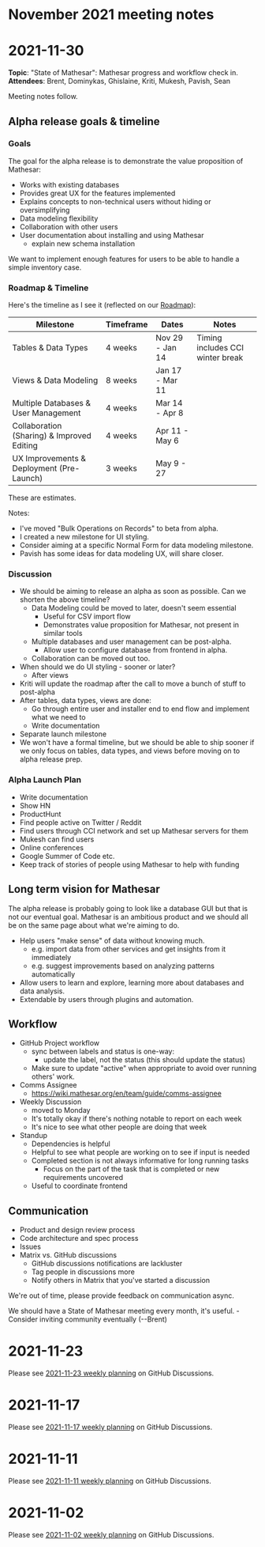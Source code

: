 # November 2021 meeting notes

# 2021-11-30

**Topic**: "State of Mathesar": Mathesar progress and workflow check in.
**Attendees**: Brent, Dominykas, Ghislaine, Kriti, Mukesh, Pavish, Sean

Meeting notes follow.

## Alpha release goals & timeline

### Goals
The goal for the alpha release is to demonstrate the value proposition of Mathesar:
- Works with existing databases
- Provides great UX for the features implemented
- Explains concepts to non-technical users without hiding or oversimplifying
- Data modeling flexibility
- Collaboration with other users
- User documentation about installing and using Mathesar
    - explain new schema installation

We want to implement enough features for users to be able to handle a simple inventory case. 

### Roadmap & Timeline

Here's the timeline as I see it (reflected on our [Roadmap](https://github.com/centerofci/mathesar/milestones?direction=asc&sort=due_date&state=open)):

| Milestone | Timeframe | Dates | Notes |
|-|-|-|-|
| Tables & Data Types | 4 weeks | Nov 29 - Jan 14 | Timing includes CCI winter break |
| Views & Data Modeling  | 8 weeks | Jan 17 - Mar 11 | 
| Multiple Databases & User Management | 4 weeks | Mar 14 - Apr 8 |
| Collaboration (Sharing) & Improved Editing | 4 weeks | Apr 11 - May 6 |
| UX Improvements & Deployment (Pre-Launch) | 3 weeks | May 9 - 27 |

These are estimates.

Notes:
- I've moved "Bulk Operations on Records" to beta from alpha.
- I created a new milestone for UI styling.
- Consider aiming at a specific Normal Form for data modeling milestone.
- Pavish has some ideas for data modeling UX, will share closer.

### Discussion
- We should be aiming to release an alpha as soon as possible. Can we shorten the above timeline?
    - Data Modeling could be moved to later, doesn't seem essential
        - Useful for CSV import flow
        - Demonstrates value proposition for Mathesar, not present in similar tools
    - Multiple databases and user management can be post-alpha.
        - Allow user to configure database from frontend in alpha.
    - Collaboration can be moved out too.
- When should we do UI styling - sooner or later? 
    - After views
- Kriti will update the roadmap after the call to move a bunch of stuff to post-alpha
- After tables, data types, views are done:
    - Go through entire user and installer end to end flow and implement what we need to
    - Write documentation
- Separate launch milestone
- We won't have a formal timeline, but we should be able to ship sooner if we only focus on tables, data types, and views before moving on to alpha release prep.

### Alpha Launch Plan
- Write documentation
- Show HN
- ProductHunt
- Find people active on Twitter / Reddit
- Find users through CCI network and set up Mathesar servers for them
- Mukesh can find users 
- Online conferences
- Google Summer of Code etc.
- Keep track of stories of people using Mathesar to help with funding

## Long term vision for Mathesar
The alpha release is probably going to look like a database GUI but that is not our eventual goal. Mathesar is an ambitious product and we should all be on the same page about what we're aiming to do.

- Help users "make sense" of data without knowing much.
  - e.g. import data from other services and get insights from it immediately
  - e.g. suggest improvements based on analyzing patterns automatically
- Allow users to learn and explore, learning more about databases and data analysis. 
- Extendable by users through plugins and automation.

## Workflow
- GitHub Project workflow
    - sync between labels and status is one-way:
        - update the label, not the status (this should update the status)
    - Make sure to update "active" when appropriate to avoid over running others' work.
- Comms Assignee
    - https://wiki.mathesar.org/en/team/guide/comms-assignee
- Weekly Discussion
    - moved to Monday
    - It's totally okay if there's nothing notable to report on each week
    - It's nice to see what other people are doing that week
- Standup
    - Dependencies is helpful
    - Helpful to see what people are working on to see if input is needed
    - Completed section is not always informative for long running tasks
        - Focus on the part of the task that is completed or new requirements uncovered
    - Useful to coordinate frontend

## Communication
- Product and design review process
- Code architecture and spec process
- Issues
- Matrix vs. GitHub discussions
    - GitHub discussions notifications are lackluster
    - Tag people in discussions more
    - Notify others in Matrix that you've started a discussion

We're out of time, please provide feedback on communication async.

We should have a State of Mathesar meeting every month, it's useful.
    - Consider inviting community eventually (--Brent)

# 2021-11-23

Please see [2021-11-23 weekly planning](https://github.com/centerofci/mathesar/discussions/840) on GitHub Discussions.

# 2021-11-17

Please see [2021-11-17 weekly planning](https://github.com/centerofci/mathesar/discussions/829) on GitHub Discussions.

# 2021-11-11

Please see [2021-11-11 weekly planning](https://github.com/centerofci/mathesar/discussions/820) on GitHub Discussions.

# 2021-11-02

Please see [2021-11-02 weekly planning](https://github.com/centerofci/mathesar/discussions/794) on GitHub Discussions.